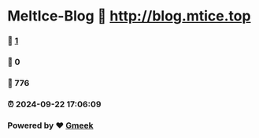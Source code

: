 # MeltIce-Blog :link: http://blog.mtice.top 
### :page_facing_up: [1](http://blog.mtice.top/tag.html) 
### :speech_balloon: 0 
### :hibiscus: 776 
### :alarm_clock: 2024-09-22 17:06:09 
### Powered by :heart: [Gmeek](https://github.com/Meekdai/Gmeek)
